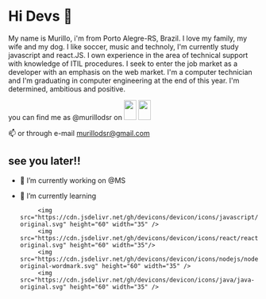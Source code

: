 # Hi Devs 👋

<div>
  <p> 
    My name is Murillo, i'm from Porto Alegre-RS, Brazil. I love my family, my wife and my dog. I like soccer, music and technoly, I'm currently study javascript and         react.JS. I own experience in the area of technical support with knowledge of ITIL procedures. I seek to enter the job market as a developer with an emphasis on the     web market. I'm a computer technician and I'm graduating in computer engineering at the end of this year. I'm  determined, ambitious and positive.
  </p>
</div>
<div>
  you can find me as @murillodsr on  
    <img src="https://cdn.jsdelivr.net/gh/devicons/devicon/icons/linkedin/linkedin-original.svg" link="https://www.linkedin.com/in/murillodsr/" height="40" width="25"/>
    <img src="https://cdn.jsdelivr.net/gh/devicons/devicon/icons/twitter/twitter-original.svg" link="https://twitter.com/murillodsr "height="40" width="25" /><br/>
        
            
   📫  or through e-mail murillodsr@gmail.com </p>

## see you later!!

- 🔭 I’m currently working on @MS
- 🌱 I’m currently learning 


           <img src="https://cdn.jsdelivr.net/gh/devicons/devicon/icons/javascript/javascript-original.svg" height="60" width="35" />
           <img src="https://cdn.jsdelivr.net/gh/devicons/devicon/icons/react/react-original.svg" height="60" width="35"/>
           <img src="https://cdn.jsdelivr.net/gh/devicons/devicon/icons/nodejs/nodejs-original-wordmark.svg" height="60" width="35" />
           <img src="https://cdn.jsdelivr.net/gh/devicons/devicon/icons/java/java-original.svg" height="60" width="35" />
                   
            
          
          



